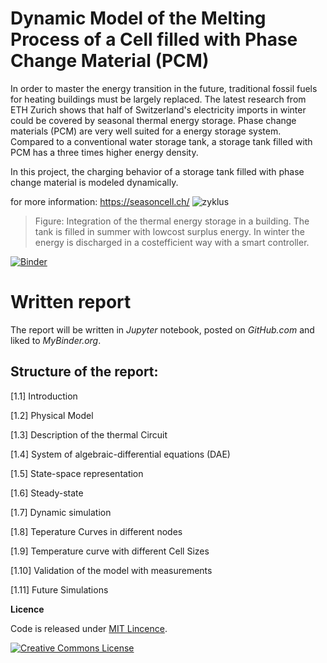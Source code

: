 # Dynamic Model of the Melting Process of a Cell filled with Phase Change Material (PCM)
In order to master the energy transition in the future, traditional fossil fuels for heating buildings must be largely replaced. 
The latest research from ETH Zurich shows that half of Switzerland's electricity imports in winter could be covered by seasonal thermal energy storage. Phase change materials (PCM) are very well suited for a energy storage system. Compared to a conventional water storage tank, a storage tank filled with PCM has a three times higher energy density.

In this project, the charging behavior of a storage tank filled with phase change material is modeled dynamically.

for more information: https://seasoncell.ch/ 
![zyklus](https://user-images.githubusercontent.com/90027713/204542465-0dc1ef17-8bbe-499c-9371-9ef3072c129b.PNG)
> Figure: Integration of the thermal energy storage in a building. The tank is filled in summer with lowcost surplus energy. In winter the energy is discharged in a costefficient way with a smart controller.



[![Binder](https://mybinder.org/badge_logo.svg)](https://mybinder.org/v2/gh/selinapfyffer/PID-Controller-in-a-PCM-Melting-Process/HEAD?labpath=https%3A%2F%2Fgithub.com%2Fselinapfyffer%2FPID-Controller-in-a-PCM-Melting-Process%2Fblob%2Fmain%2FImplementation_of_a_PID_Controller.ipynb)

# Written report
The report will be written in *Jupyter* notebook, posted on *GitHub.com* and liked to *MyBinder.org*.

## Structure of the report:
[1.1] Introduction

[1.2] Physical Model

[1.3] Description of the thermal Circuit

[1.4] System of algebraic-differential equations (DAE)

[1.5] State-space representation


[1.6] Steady-state

[1.7] Dynamic simulation

[1.8] Teperature Curves in different nodes

[1.9] Temperature curve with different Cell Sizes

[1.10] Validation of the model with measurements

[1.11] Future Simulations

**Licence**

Code is released under [MIT Lincence](https://choosealicense.com/licenses/mit/).

[![Creative Commons License](http://i.creativecommons.org/l/by/4.0/88x31.png)](http://creativecommons.org/licenses/by/4.0/)
